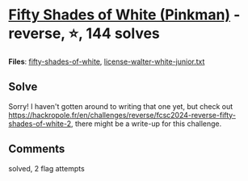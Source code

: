 [Fifty Shades of White (Pinkman)](challenge_files/README.md) - reverse, ⭐, 144 solves
===

**Files**: [fifty-shades-of-white](https://www.narthorn.com/ctf/FCSC-2024/challenge_files/reverse/Fifty%20Shades%20of%20White%20%28Pinkman%29/fifty-shades-of-white), [license-walter-white-junior.txt](https://www.narthorn.com/ctf/FCSC-2024/challenge_files/reverse/Fifty%20Shades%20of%20White%20%28Pinkman%29/license-walter-white-junior.txt)

## Solve

Sorry! I haven't gotten around to writing that one yet, but check out https://hackropole.fr/en/challenges/reverse/fcsc2024-reverse-fifty-shades-of-white-2, there might be a write-up for this challenge.

## Comments

solved, 2 flag attempts